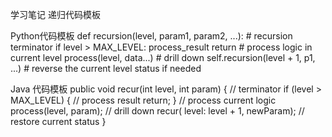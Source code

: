 学习笔记
递归代码模板

Python代码模板
def recursion(level, param1, param2, ...): 
    # recursion terminator 
    if level > MAX_LEVEL: 
       process_result 
       return 
    # process logic in current level 
    process(level, data...) 
    # drill down 
    self.recursion(level + 1, p1, ...) 
    # reverse the current level status if needed
    
Java 代码模板
public void recur(int level, int param) { 
      // terminator 
      if (level > MAX_LEVEL) { 
        // process result 
        return; 
      }
      // process current logic 
      process(level, param); 
      // drill down 
      recur( level: level + 1, newParam); 
      // restore current status 
}

